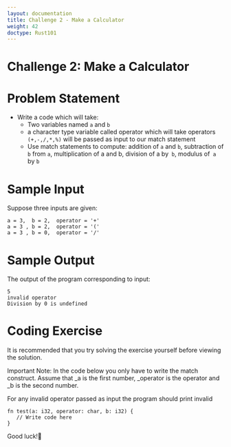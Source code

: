 ```yaml
---
layout: documentation
title: Challenge 2 - Make a Calculator
weight: 42
doctype: Rust101
---
```


# Challenge 2: Make a Calculator

# Problem Statement 

- Write a code which will take:
  - Two variables named `a` and `b`
  - a character type variable called operator which will take operators `(+,-,/,*,%)` will be passed as input to our match statement
  - Use match statements to compute: addition of `a` and `b`, subtraction of `b` from `a`, multiplication of a and b, division of a by` b`, modulus of` a` by `b`
  
# Sample Input 
Suppose three inputs are given:

```
a = 3,  b = 2,  operator = '+' 
a = 3 , b = 2,  operator = '(' 
a = 3 , b = 0,  operator = '/' 
```
# Sample Output 
The output of the program corresponding to input:

```
5
invalid operator
Division by 0 is undefined
```

# Coding Exercise 

It is recommended​ that you try solving the exercise yourself before viewing the solution.

Important Note: In the code below you only have to write the match construct. Assume that _a is the first number, _operator is the operator and _b is the second number.

For any invalid operator passed as input the program should print invalid


```
fn test(a: i32, operator: char, b: i32) {
   // Write code here
}

```
Good luck!🤞
